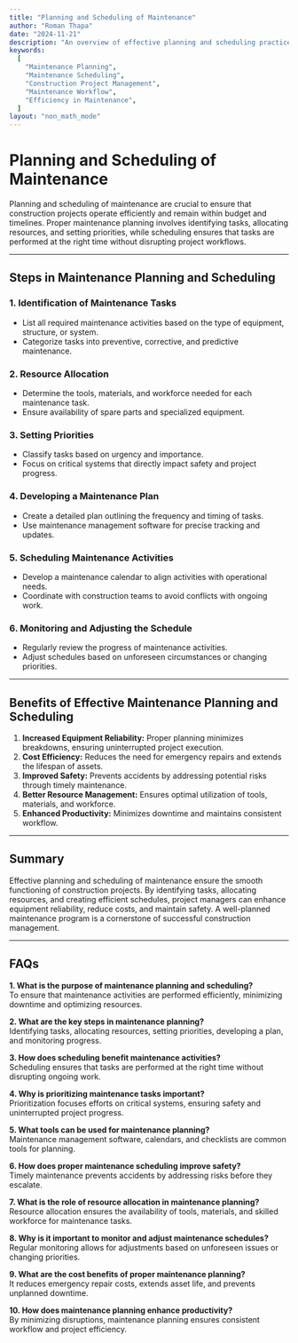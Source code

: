 ```yaml
---
title: "Planning and Scheduling of Maintenance"
author: "Roman Thapa"
date: "2024-11-21"
description: "An overview of effective planning and scheduling practices for maintenance in construction projects."
keywords:
  [
    "Maintenance Planning",
    "Maintenance Scheduling",
    "Construction Project Management",
    "Maintenance Workflow",
    "Efficiency in Maintenance",
  ]
layout: "non_math_mode"
---
```


# Planning and Scheduling of Maintenance

Planning and scheduling of maintenance are crucial to ensure that construction projects operate efficiently and remain within budget and timelines. Proper maintenance planning involves identifying tasks, allocating resources, and setting priorities, while scheduling ensures that tasks are performed at the right time without disrupting project workflows.

---

## Steps in Maintenance Planning and Scheduling

### 1. Identification of Maintenance Tasks

- List all required maintenance activities based on the type of equipment, structure, or system.
- Categorize tasks into preventive, corrective, and predictive maintenance.

### 2. Resource Allocation

- Determine the tools, materials, and workforce needed for each maintenance task.
- Ensure availability of spare parts and specialized equipment.

### 3. Setting Priorities

- Classify tasks based on urgency and importance.
- Focus on critical systems that directly impact safety and project progress.

### 4. Developing a Maintenance Plan

- Create a detailed plan outlining the frequency and timing of tasks.
- Use maintenance management software for precise tracking and updates.

### 5. Scheduling Maintenance Activities

- Develop a maintenance calendar to align activities with operational needs.
- Coordinate with construction teams to avoid conflicts with ongoing work.

### 6. Monitoring and Adjusting the Schedule

- Regularly review the progress of maintenance activities.
- Adjust schedules based on unforeseen circumstances or changing priorities.

---

## Benefits of Effective Maintenance Planning and Scheduling

1. **Increased Equipment Reliability:** Proper planning minimizes breakdowns, ensuring uninterrupted project execution.
2. **Cost Efficiency:** Reduces the need for emergency repairs and extends the lifespan of assets.
3. **Improved Safety:** Prevents accidents by addressing potential risks through timely maintenance.
4. **Better Resource Management:** Ensures optimal utilization of tools, materials, and workforce.
5. **Enhanced Productivity:** Minimizes downtime and maintains consistent workflow.

---

## Summary

Effective planning and scheduling of maintenance ensure the smooth functioning of construction projects. By identifying tasks, allocating resources, and creating efficient schedules, project managers can enhance equipment reliability, reduce costs, and maintain safety. A well-planned maintenance program is a cornerstone of successful construction management.

---

## FAQs

**1. What is the purpose of maintenance planning and scheduling?**  
 To ensure that maintenance activities are performed efficiently, minimizing downtime and optimizing resources.

**2. What are the key steps in maintenance planning?**  
 Identifying tasks, allocating resources, setting priorities, developing a plan, and monitoring progress.

**3. How does scheduling benefit maintenance activities?**  
 Scheduling ensures that tasks are performed at the right time without disrupting ongoing work.

**4. Why is prioritizing maintenance tasks important?**  
 Prioritization focuses efforts on critical systems, ensuring safety and uninterrupted project progress.

**5. What tools can be used for maintenance planning?**  
 Maintenance management software, calendars, and checklists are common tools for planning.

**6. How does proper maintenance scheduling improve safety?**  
 Timely maintenance prevents accidents by addressing risks before they escalate.

**7. What is the role of resource allocation in maintenance planning?**  
 Resource allocation ensures the availability of tools, materials, and skilled workforce for maintenance tasks.

**8. Why is it important to monitor and adjust maintenance schedules?**  
 Regular monitoring allows for adjustments based on unforeseen issues or changing priorities.

**9. What are the cost benefits of proper maintenance planning?**  
 It reduces emergency repair costs, extends asset life, and prevents unplanned downtime.

**10. How does maintenance planning enhance productivity?**  
 By minimizing disruptions, maintenance planning ensures consistent workflow and project efficiency.
